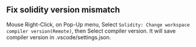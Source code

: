 ## Fix solidity version mismatch
Mouse Right-Click, on Pop-Up menu, Select ```Solidity: Change workspace compiler version(Remote)```, then Select compiler version. It will save compiler version in .vscode/settings.json. 